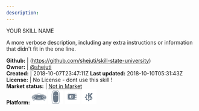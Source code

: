 ```yaml
---
description: 
---
```

YOUR SKILL NAME

A more verbose description, including any extra instructions or
information that didn't fit in the one line.

**Github:** | (https://github.com/shejuti/skill-state-university)  
**Owner:** | [@shejuti](https://github.com/shejuti)  
**Created:** | 2018-10-07T23:47:11Z  **Last updated:** 2018-10-10T05:31:43Z  
**License:** | No License - dont use this skill !  
**Market status:** | [Not in Market](https://market.mycroft.ai/skill/)  
**Platform:**   ![](.gitbook/assets/mark-1-icon.png)  ![](.gitbook/assets/mark-2-icon.png)  ![](.gitbook/assets/picroft-icon.png)  ![](.gitbook/assets/kde.png)   
